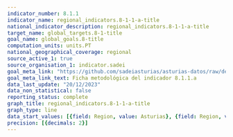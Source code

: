 ```yaml
---
indicator_number: 8.1.1
indicator_name: regional_indicators.8-1-1-a-title
national_indicator_description: regional_indicators.8-1-1-a-title
target_name: global_targets.8-1-title
goal_name: global_goals.8-title
computation_units: units.PT
national_geographical_coverage: regional
source_active_1: true
source_organisation_1: indicator.sadei
goal_meta_link: "https://github.com/sadeiasturias/asturias-datos/raw/develop/descargas/metodologia/8.1.1.a.pdf"
goal_meta_link_text: Ficha metodológica del indicador 8.1.1.a
data_last_update: "20/12/2023"
data_non_statistical: false
reporting_status: complete
graph_title: regional_indicators.8-1-1-a-title
graph_type: line
data_start_values: [{field: Region, value: Asturias}, {field: Region, value: España}]
precision: [{decimals: 2}]
---
```

